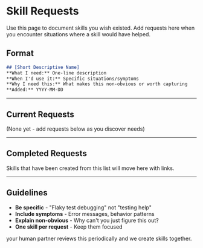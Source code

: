 # Skill Requests

Use this page to document skills you wish existed. Add requests here when you encounter situations where a skill would have helped.

## Format

```markdown
## [Short Descriptive Name]
**What I need:** One-line description
**When I'd use it:** Specific situations/symptoms
**Why I need this:** What makes this non-obvious or worth capturing
**Added:** YYYY-MM-DD
```

---

## Current Requests

(None yet - add requests below as you discover needs)

---

## Completed Requests

Skills that have been created from this list will move here with links.

---

## Guidelines

- **Be specific** - "Flaky test debugging" not "testing help"
- **Include symptoms** - Error messages, behavior patterns
- **Explain non-obvious** - Why can't you just figure this out?
- **One skill per request** - Keep them focused

your human partner reviews this periodically and we create skills together.
